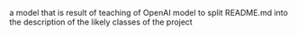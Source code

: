 
a model that is result of teaching of OpenAI model to split README.md into the description of the likely classes of the project
